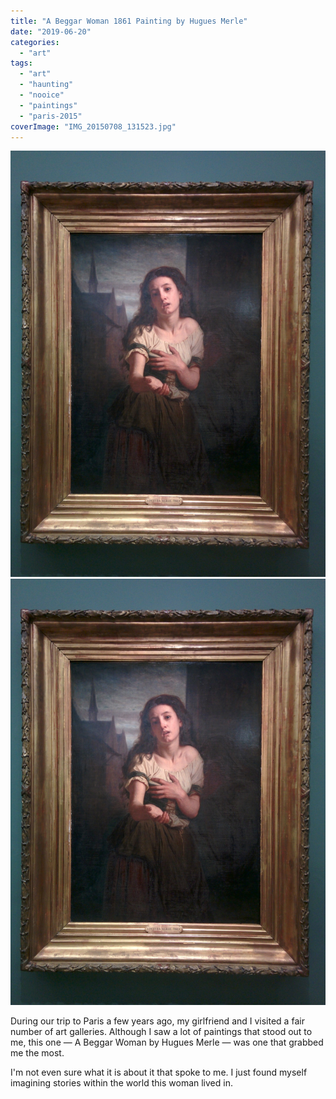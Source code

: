 ```yaml
---
title: "A Beggar Woman 1861 Painting by Hugues Merle"
date: "2019-06-20"
categories: 
  - "art"
tags: 
  - "art"
  - "haunting"
  - "nooice"
  - "paintings"
  - "paris-2015"
coverImage: "IMG_20150708_131523.jpg"
---
```


[![](images/IMG_20150708_131523.jpg)](images/IMG_20150708_131523.jpg)
[![](images/IMG_20150708_131523.jpg)](images/IMG_20150708_131523.jpg)

During our trip to Paris a few years ago, my girlfriend and I visited a fair number of art galleries. Although I saw a lot of paintings that stood out to me, this one — A Beggar Woman by Hugues Merle — was one that grabbed me the most.

I'm not even sure what it is about it that spoke to me. I just found myself imagining stories within the world this woman lived in.
